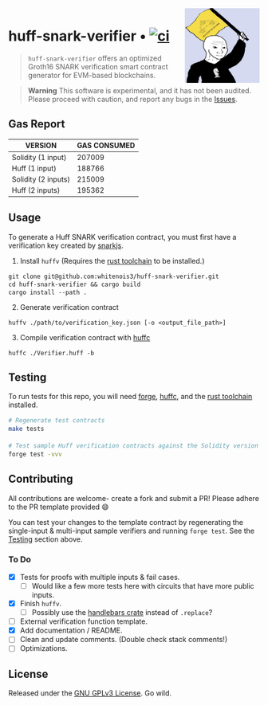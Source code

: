 <img align="right" width="150" height="150" top="100" src="./assets/no_step_on_snark.png">

# huff-snark-verifier • [![ci](https://github.com/whitenois3/huff-snark-verifier/actions/workflows/ci.yaml/badge.svg)](https://github.com/whitenois3/huff-snark-verifier/actions/workflows/ci.yaml)

> `huff-snark-verifier` offers an optimized Groth16 SNARK verification smart contract generator for EVM-based blockchains.

> **Warning**
> This software is experimental, and it has not been audited. Please proceed with caution, and report any bugs in the [Issues](https://github.com/whitenois3/huff-snark-verifier/issues).

## Gas Report

| VERSION             | GAS CONSUMED |
| ------------------- | ------------ |
| Solidity (1 input)  | 207009       |
| Huff (1 input)      | 188766       |
| Solidity (2 inputs) | 215009       |
| Huff (2 inputs)     | 195362       |

## Usage

To generate a Huff SNARK verification contract, you must first have a verification key created by [snarkjs](https://github.com/iden3/snarkjs).

1. Install `huffv` (Requires the [rust toolchain](https://www.rust-lang.org/tools/install) to be installed.)

```
git clone git@github.com:whitenois3/huff-snark-verifier.git
cd huff-snark-verifier && cargo build
cargo install --path .
```

2. Generate verification contract

```
huffv ./path/to/verification_key.json [-o <output_file_path>]
```

3. Compile verification contract with [huffc](https://github.com/huff-language/huff-rs)

```
huffc ./Verifier.huff -b
```

## Testing

To run tests for this repo, you will need [forge](https://github.com/foundry-rs/foundry),
[huffc](https://github.com/huff-language/huff-rs), and the [rust toolchain](https://www.rust-lang.org/tools/install) installed.

```sh
# Regenerate test contracts
make tests

# Test sample Huff verification contracts against the Solidity version
forge test -vvv
```

## Contributing

All contributions are welcome- create a fork and submit a PR! Please adhere to the PR template provided :smile:

You can test your changes to the template contract by regenerating the single-input & multi-input sample verifiers and running `forge test`. See the [Testing](#Testing) section above.

### To Do

- [x] Tests for proofs with multiple inputs & fail cases.
  - [ ] Would like a few more tests here with circuits that have more public inputs.
- [x] Finish `huffv`.
  - [ ] Possibly use the [handlebars crate](https://crates.io/crates/handlebars) instead of `.replace`?
- [ ] External verification function template.
- [x] Add documentation / README.
- [ ] Clean and update comments. (Double check stack comments!)
- [ ] Optimizations.

## License

Released under the [GNU GPLv3 License](./LICENSE.md). Go wild.
